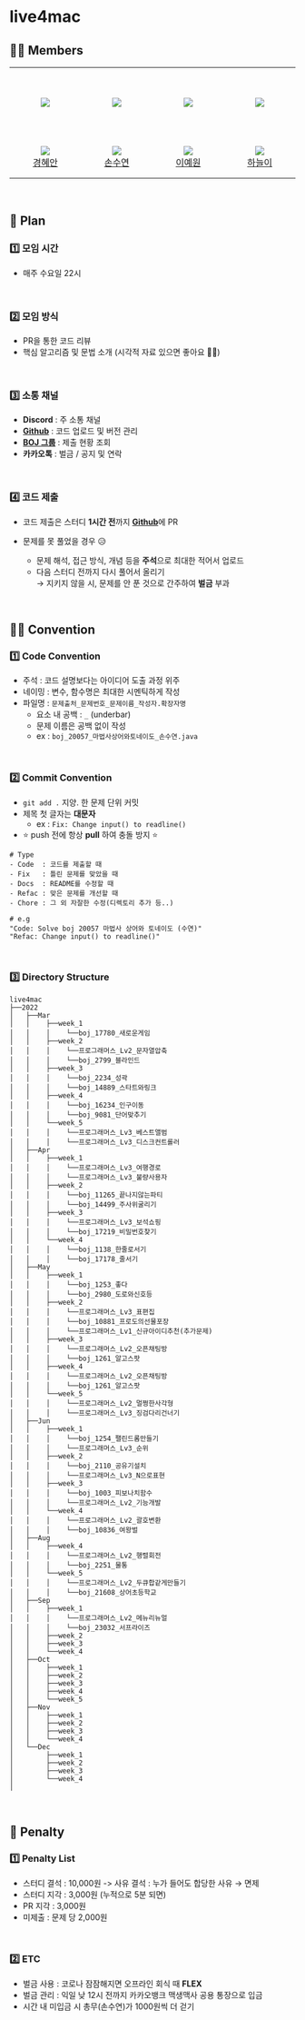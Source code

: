 # live4mac

## 👸🏻 Members

<table>
  <tr height="125px">
    <td align="center" width="180px">
      <a href="https://github.com/hean1103"><img src="https://avatars.githubusercontent.com/u/31913535?v=4"/></a>
    </td>
    <td align="center" width="180px">
      <a href="https://github.com/sksy368"><img src="https://avatars.githubusercontent.com/u/75062273?v=4"/></a>
    </td>
    <td align="center" width="180px">
      <a href="https://github.com/yewonniii"><img src="https://avatars.githubusercontent.com/u/77774635?v=4"/></a>
    </td>
    <td align="center" width="180px">
      <a href="https://github.com/NEULiee"><img src="https://avatars.githubusercontent.com/u/39167842?v=4"/></a>
    </td>
  </tr>
  <tr height="70px">
    <td align="center" width="180px">
      <img src="http://mazassumnida.wtf/api/mini/generate_badge?boj=hean1103" />
      <br />
      <a href="https://github.com/hean1103">경혜안</a>
    </td>
    <td align="center" width="180px">
      <img src="http://mazassumnida.wtf/api/mini/generate_badge?boj=sksy368" />
       <br />
      <a href="https://github.com/sksy368">손수연</a>
    </td>
    <td align="center" width="180px">
      <img src="http://mazassumnida.wtf/api/mini/generate_badge?boj=lyw0192" />
       <br />
      <a href="https://github.com/yewonniii">이예원</a>
    </td>
    <td align="center" width="180px">
      <img src="http://mazassumnida.wtf/api/mini/generate_badge?boj=asdfz888" />
       <br />
      <a href="https://github.com/NEULiee">하늘이</a>
    </td>
  </tr>
</table>

<br />

## 📆 Plan


### 1️⃣ 모임 시간

- 매주 수요일 22시

<br />

### 2️⃣ 모임 방식

- PR을 통한 코드 리뷰
- 핵심 알고리즘 및 문법 소개 (시각적 자료 있으면 좋아요 👍🏻)

<br />

### 3️⃣ 소통 채널

- **Discord** : 주 소통 채널
- [**Github**](https://github.com/macgorithm) : 코드 업로드 및 버전 관리
- [**BOJ 그룹**](https://www.acmicpc.net/group/12322) : 제출 현황 조회
- **카카오톡** : 벌금 / 공지 및 연락

<br />

### 4️⃣ 코드 제출

- 코드 제출은 스터디 **1시간 전**까지 [**Github**](https://github.com/macgorithm)에 PR

- 문제를 못 풀었을 경우 😥

  - 문제 해석, 접근 방식, 개념 등을 **주석**으로 최대한 적어서 업로드
  - 다음 스터디 전까지 다시 풀어서 올리기<br />
     → 지키지 않을 시, 문제를 안 푼 것으로 간주하여 **벌금** 부과

<br />

## 🤙🏻 Convention

### 1️⃣ Code Convention

- 주석 : 코드 설명보다는 아이디어 도출 과정 위주
- 네이밍 : 변수, 함수명은 최대한 시멘틱하게 작성
- 파일명 : `문제출처_문제번호_문제이름_작성자.확장자명`
  - 요소 내 공백 : `_` (underbar)
  - 문제 이름은 공백 없이 작성
  - ex : `boj_20057_마법사상어와토네이도_손수연.java`

<br />

### 2️⃣ Commit Convention

- `git add .` 지양. 한 문제 단위 커밋
- 제목 첫 글자는 **대문자**
  - ex : `Fix: Change input() to readline()`
- ⭐ push 전에 항상 **pull** 하여 충돌 방지 ⭐

```
# Type
- Code  : 코드를 제출할 때
- Fix   : 틀린 문제를 맞았을 때
- Docs  : README를 수정할 때
- Refac : 맞은 문제를 개선할 때
- Chore : 그 외 자잘한 수정(디렉토리 추가 등..)

# e.g
"Code: Solve boj 20057 마법사 상어와 토네이도 (수연)"
"Refac: Change input() to readline()"
```

<br />

### 3️⃣ Directory Structure

```
live4mac
├──2022
│   ├──Mar
│   │    ├──week_1
│   │    │    └──boj_17780_새로운게임
│   │    ├──week_2
│   │    │    └──프로그래머스_Lv2_문자열압축
│   │    │    └──boj_2799_블라인드
│   │    ├──week_3
│   │    │    └──boj_2234_성곽
│   │    │    └──boj_14889_스타트와링크
│   │    ├──week_4
│   │    │    └──boj_16234_인구이동
│   │    │    └──boj_9081_단어맞추기
│   │    └──week_5
│   │    │    └──프로그래머스_Lv3_베스트앨범
│   │    │    └──프로그래머스_Lv3_디스크컨트롤러
│   ├──Apr
│   │    ├──week_1
│   │    │    └──프로그래머스_Lv3_여행경로
│   │    │    └──프로그래머스_Lv3_불량사용자
│   │    ├──week_2
│   │    │    └──boj_11265_끝나지않는파티
│   │    │    └──boj_14499_주사위굴리기
│   │    ├──week_3
│   │    │    └──프로그래머스_Lv3_보석쇼핑
│   │    │    └──boj_17219_비밀번호찾기
│   │    └──week_4
│   │    │    └──boj_1138_한줄로서기
│   │    │    └──boj_17178_줄서기
│   ├──May
│   │    ├──week_1
│   │    │    └──boj_1253_좋다
│   │    │    └──boj_2980_도로와신호등
│   │    ├──week_2
│   │    │    └──프로그래머스_Lv3_표편집
│   │    │    └──boj_10881_프로도의선물포장
│   │    │    └──프로그래머스_Lv1_신규아이디추천(추가문제)
│   │    ├──week_3
│   │    │    └──프로그래머스_Lv2_오픈채팅방
│   │    │    └──boj_1261_알고스팟
│   │    ├──week_4
│   │    │    └──프로그래머스_Lv2_오픈채팅방
│   │    │    └──boj_1261_알고스팟
│   │    └──week_5
│   │    │    └──프로그래머스_Lv2_멀쩡한사각형
│   │    │    └──프로그래머스_Lv3_징검다리건너기
│   ├──Jun
│   │    ├──week_1
│   │    │    └──boj_1254_팰린드롬만들기
│   │    │    └──프로그래머스_Lv3_순위
│   │    ├──week_2
│   │    │    └──boj_2110_공유기설치
│   │    │    └──프로그래머스_Lv3_N으로표현
│   │    ├──week_3
│   │    │    └──boj_1003_피보나치함수
│   │    │    └──프로그래머스_Lv2_기능개발
│   │    └──week_4
│   │    │    └──프로그래머스_Lv2_괄호변환
│   │    │    └──boj_10836_여왕벌
│   ├──Aug
│   │    ├──week_4
│   │    │    └──프로그래머스_Lv2_행렬회전
│   │    │    └──boj_2251_물통
│   │    └──week_5
│   │    │    └──프로그래머스_Lv2_두큐합같게만들기
│   │    │    └──boj_21608_상어초등학교
│   ├──Sep
│   │    ├──week_1
│   │    │    └──프로그래머스_Lv2_메뉴리뉴얼
│   │    │    └──boj_23032_서프라이즈
│   │    ├──week_2
│   │    ├──week_3
│   │    └──week_4
│   ├──Oct
│   │    ├──week_1
│   │    ├──week_2
│   │    ├──week_3
│   │    ├──week_4
│   │    └──week_5
│   ├──Nov
│   │    ├──week_1
│   │    ├──week_2
│   │    ├──week_3
│   │    └──week_4
│   └──Dec
│        ├──week_1
│        ├──week_2
│        ├──week_3
│        └──week_4
│  
```

<br>

## 💸 Penalty

### 1️⃣ Penalty List

- 스터디 결석 : 10,000원
  -> 사유 결석 : 누가 들어도 합당한 사유 → 면제
- 스터디 지각 : 3,000원 (누적으로 5분 되면)
- PR 지각 : 3,000원
- 미제출 : 문제 당 2,000원

<br />

### 2️⃣ ETC

- 벌금 사용 : 코로나 잠잠해지면 오프라인 회식 때 **FLEX**
- 벌금 관리 : 익일 낮 12시 전까지 카카오뱅크 맥생맥사 공용 통장으로 입금
- 시간 내 미입금 시 총무(손수연)가 1000원씩 더 걷기
